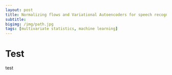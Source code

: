 ```yaml
---
layout: post
title: Normalizing flows and Variational Autoencoders for speech recognition (speech-to-text)
subtitle: 
bigimg: /img/path.jpg
tags: [multivariate statistics, machine learning]
---
```

# Test
test
